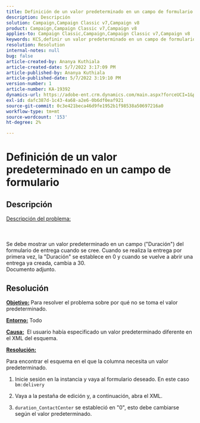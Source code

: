 ```yaml
---
title: Definición de un valor predeterminado en un campo de formulario
description: Descripción
solution: Campaign,Campaign Classic v7,Campaign v8
product: Campaign,Campaign Classic v7,Campaign v8
applies-to: Campaign Classic,Campaign,Campaign Classic v7,Campaign v8
keywords: KCS,definir un valor predeterminado en un campo de formulario
resolution: Resolution
internal-notes: null
bug: false
article-created-by: Ananya Kuthiala
article-created-date: 5/7/2022 3:17:09 PM
article-published-by: Ananya Kuthiala
article-published-date: 5/7/2022 3:19:10 PM
version-number: 1
article-number: KA-19392
dynamics-url: https://adobe-ent.crm.dynamics.com/main.aspx?forceUCI=1&pagetype=entityrecord&etn=knowledgearticle&id=ffdd6cc2-18ce-ec11-a7b5-0022480a8e40
exl-id: dafc387d-1c43-4a68-a2e6-0b6df0eaf921
source-git-commit: 0c3e421beca46d9fe1952b1f98538a50697216a0
workflow-type: tm+mt
source-wordcount: '153'
ht-degree: 2%

---
```


# Definición de un valor predeterminado en un campo de formulario

## Descripción

<u>Descripción del problema:</u><br><br> <br><br>Se debe mostrar un valor predeterminado en un campo (&quot;Duración&quot;) del formulario de entrega cuando se cree. Cuando se realiza la entrega por primera vez, la &quot;Duración&quot; se establece en 0 y cuando se vuelve a abrir una entrega ya creada, cambia a 30.
<br>Documento adjunto.<br>

## Resolución


<b><u>Objetivo:</u></b> Para resolver el problema sobre por qué no se toma el valor predeterminado.

<b><u>Entorno:</u></b> Todo

<b><u>Causa:</u></b>  El usuario había especificado un valor predeterminado diferente en el XML del esquema.

<b><u>Resolución:</u></b>

Para encontrar el esquema en el que la columna necesita un valor predeterminado.

1. Inicie sesión en la instancia y vaya al formulario deseado. En este caso `bm:delivery`

2. Vaya a la pestaña de edición y, a continuación, abra el XML.

3. `duration_ContactCenter` se estableció en &quot;0&quot;, esto debe cambiarse según el valor predeterminado.
